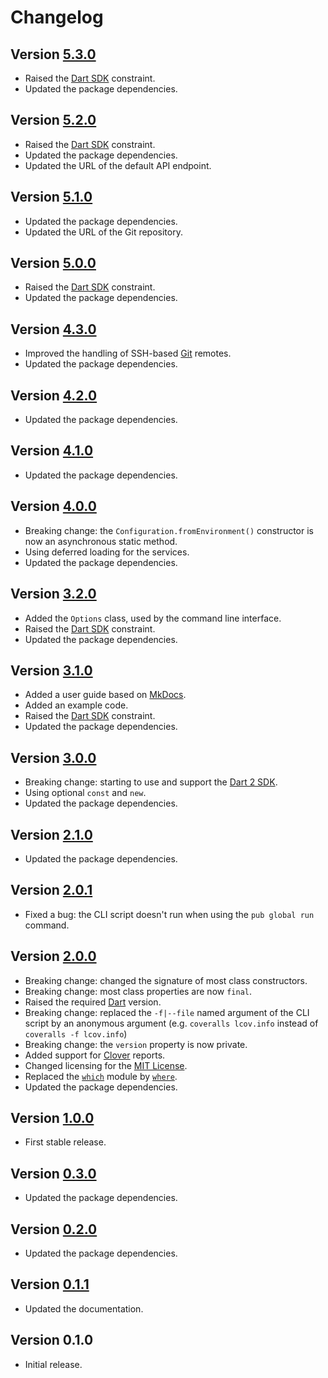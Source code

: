 # Changelog

## Version [5.3.0](https://github.com/cedx/coveralls.dart/compare/v5.2.0...v5.3.0)
- Raised the [Dart SDK](https://dart.dev/tools/sdk) constraint.
- Updated the package dependencies.

## Version [5.2.0](https://github.com/cedx/coveralls.dart/compare/v5.1.0...v5.2.0)
- Raised the [Dart SDK](https://dart.dev/tools/sdk) constraint.
- Updated the package dependencies.
- Updated the URL of the default API endpoint.

## Version [5.1.0](https://github.com/cedx/coveralls.dart/compare/v5.0.0...v5.1.0)
- Updated the package dependencies.
- Updated the URL of the Git repository.

## Version [5.0.0](https://github.com/cedx/coveralls.dart/compare/v4.3.0...v5.0.0)
- Raised the [Dart SDK](https://dart.dev/tools/sdk) constraint.
- Updated the package dependencies.

## Version [4.3.0](https://github.com/cedx/coveralls.dart/compare/v4.2.0...v4.3.0)
- Improved the handling of SSH-based [Git](https://git-scm.com) remotes.
- Updated the package dependencies.

## Version [4.2.0](https://github.com/cedx/coveralls.dart/compare/v4.1.0...v4.2.0)
- Updated the package dependencies.

## Version [4.1.0](https://github.com/cedx/coveralls.dart/compare/v4.0.0...v4.1.0)
- Updated the package dependencies.

## Version [4.0.0](https://github.com/cedx/coveralls.dart/compare/v3.2.0...v4.0.0)
- Breaking change: the `Configuration.fromEnvironment()` constructor is now an asynchronous static method.
- Using deferred loading for the services.
- Updated the package dependencies.

## Version [3.2.0](https://github.com/cedx/coveralls.dart/compare/v3.1.0...v3.2.0)
- Added the `Options` class, used by the command line interface.
- Raised the [Dart SDK](https://dart.dev/tools/sdk) constraint.
- Updated the package dependencies.

## Version [3.1.0](https://github.com/cedx/coveralls.dart/compare/v3.0.0...v3.1.0)
- Added a user guide based on [MkDocs](http://www.mkdocs.org).
- Added an example code.
- Raised the [Dart SDK](https://dart.dev/tools/sdk) constraint.
- Updated the package dependencies.

## Version [3.0.0](https://github.com/cedx/coveralls.dart/compare/v2.1.0...v3.0.0)
- Breaking change: starting to use and support the [Dart 2 SDK](https://dart.dev/tools/sdk).
- Using optional `const` and `new`.
- Updated the package dependencies.

## Version [2.1.0](https://github.com/cedx/coveralls.dart/compare/v2.0.1...v2.1.0)
- Updated the package dependencies.

## Version [2.0.1](https://github.com/cedx/coveralls.dart/compare/v2.0.0...v2.0.1)
- Fixed a bug: the CLI script doesn't run when using the `pub global run` command.

## Version [2.0.0](https://github.com/cedx/coveralls.dart/compare/v1.0.0...v2.0.0)
- Breaking change: changed the signature of most class constructors.
- Breaking change: most class properties are now `final`.
- Raised the required [Dart](https://dart.dev) version.
- Breaking change: replaced the `-f|--file` named argument of the CLI script by an anonymous argument (e.g. `coveralls lcov.info` instead of `coveralls -f lcov.info`)
- Breaking change: the `version` property is now private.
- Added support for [Clover](https://www.atlassian.com/software/clover) reports.
- Changed licensing for the [MIT License](https://opensource.org/licenses/MIT).
- Replaced the [`which`](https://pub.dev/packages/which) module by [`where`](https://pub.dev/packages/where).
- Updated the package dependencies.

## Version [1.0.0](https://github.com/cedx/coveralls.dart/compare/v0.3.0...v1.0.0)
- First stable release.

## Version [0.3.0](https://github.com/cedx/coveralls.dart/compare/v0.2.0...v0.3.0)
- Updated the package dependencies.

## Version [0.2.0](https://github.com/cedx/coveralls.dart/compare/v0.1.1...v0.2.0)
- Updated the package dependencies.

## Version [0.1.1](https://github.com/cedx/coveralls.dart/compare/v0.1.0...v0.1.1)
- Updated the documentation.

## Version 0.1.0
- Initial release.
